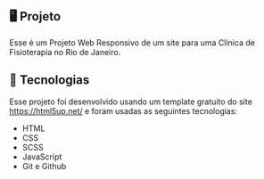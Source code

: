 ## 🖥️ Projeto

Esse é um Projeto Web Responsivo de um site para uma Clínica de Fisioterapia no Rio de Janeiro.

## 🚀 Tecnologias

Esse projeto foi desenvolvido usando um template gratuito do site https://html5up.net/ e foram usadas as seguintes tecnologias:

- HTML
- CSS
- SCSS
- JavaScript
- Git e Github

